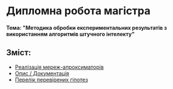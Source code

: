 # Дипломна робота магістра

#### Тема: "Методика обробки експериментальних результатів з використанням алгоритмів штучного інтелекту"

## Зміст:

* [Реалізація мереж-апроксиматорів](/approximate)
* [Опис / Документація](/docs)
* [Перелік перевірених гіпотез](/docs/hypothesis.md)
